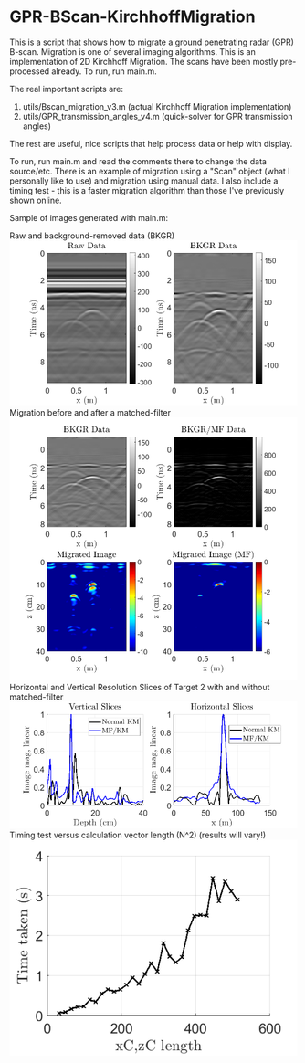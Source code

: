 # GPR-BScan-KirchhoffMigration
This is a script that shows how to migrate a ground penetrating radar (GPR) B-scan. Migration is one of several imaging algorithms. 
This is an implementation of 2D Kirchhoff Migration. The scans have been mostly pre-processed already. To run, run main.m. 

The real important scripts are:
1. utils/Bscan_migration_v3.m (actual Kirchhoff Migration implementation)
2. utils/GPR_transmission_angles_v4.m (quick-solver for GPR transmission angles)

The rest are useful, nice scripts that help process data or help with display.

To run, run main.m and read the comments there to change the data source/etc.
There is an example of migration using a "Scan" object (what I personally like to use) and migration using manual data. I also include a timing test - this is a faster migration algorithm than those I've previously shown online.

Sample of images generated with main.m:

Raw and background-removed data (BKGR)
![Raw and background-removed data](https://github.com/Samuel-Wagner/GPR-BScan-KirchhoffMigration/blob/main/imgs/fig1.png)
Migration before and after a matched-filter
![Migrated normal and matched-filtered data](https://github.com/Samuel-Wagner/GPR-BScan-KirchhoffMigration/blob/main/imgs/fig3.png)
Horizontal and Vertical Resolution Slices of Target 2 with and without matched-filter
![Horizontal and Vertical Target Slices](https://github.com/Samuel-Wagner/GPR-BScan-KirchhoffMigration/blob/main/imgs/fig4.png)
Timing test versus calculation vector length (N^2) (results will vary!)
![Timing test](https://github.com/Samuel-Wagner/GPR-BScan-KirchhoffMigration/blob/main/imgs/fig5.png)
